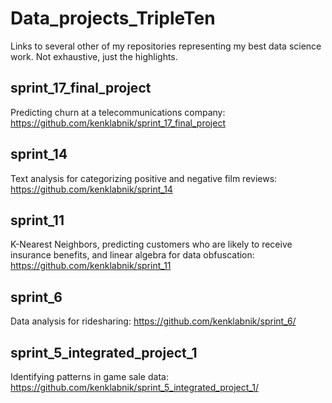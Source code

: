 # Data_projects_TripleTen
Links to several other of my repositories representing my best data science work. Not exhaustive, just the highlights.

## sprint_17_final_project
Predicting churn at a telecommunications company: https://github.com/kenklabnik/sprint_17_final_project

## sprint_14
Text analysis for categorizing positive and negative film reviews: https://github.com/kenklabnik/sprint_14

## sprint_11
K-Nearest Neighbors, predicting customers who are likely to receive insurance benefits, and linear algebra for data obfuscation: https://github.com/kenklabnik/sprint_11

## sprint_6
Data analysis for ridesharing: https://github.com/kenklabnik/sprint_6/

## sprint_5_integrated_project_1
Identifying patterns in game sale data: https://github.com/kenklabnik/sprint_5_integrated_project_1/
